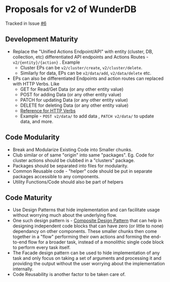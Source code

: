 # Proposals for v2 of WunderDB

Tracked in Issue [#6](https://github.com/TanmoySG/wunderDB/issues/6)

## Development Maturity 

- Replace the "Unified Actions Endpoint/API" with entity (cluster, DB, collection, etc) differentiated API endpoints and Actions Routes - `v2/{entity}/{action}` . Example
    - Cluster EPs can be `v2/cluster/create`, `v2/cluster/delete`. 
    - Similarly for data, EPs can be `v2/data/add`, `v2/data/delete` etc.
-  EPs can also be differentiated Endpoints and action routes can replaced with HTTP Verbs. Like
    - GET for Read/Get Data (or any other entity value)
    - POST for adding Data (or any other entity value)
    - PATCH for updating Data (or any other entity value)
    - DELETE for deleting Data (or any other entity value)
    - [Reference for HTTP Verbs](https://www.restapitutorial.com/lessons/httpmethods.html#:~:text=The%20primary%20or%20most%2Dcommonly,but%20are%20utilized%20less%20frequently.)
    - Example - `POST v2/data/` to add data , `PATCH v2/data/` to update data, and more.


## Code Modularity

- Break and Modularize Existing Code into Smaller chunks.
- Club similar or of same "origin" into same "packages". Eg. Code for cluster actions should be clubbed in a "clusters" package.
- Packages should be separated into files for modularity.
- Common Reusable code - "helper" code should be put in separate packages accessible to any components.
- Utility Functions/Code should also be part of helpers


## Code Maturity 

- Use Design Patterns that hide implementation and can facilitate usage without worrying much about the underlying flow.
- One such design pattern is - [Composite Design Pattern](https://refactoring.guru/design-patterns/composite) that can help in designing independent code blocks that can have zero (or little to none) dependancy on other components. These smaller chunks then come together in a "flow" performing their own actions and forming the end-to-end flow for a broader task, instead of a monolithic single code block to perform every task itself.
- The Facade design pattern can be used to hide implementation of any task and only focus on taking a set of arguments and processing it and providing the output without the user worrying about the implementation internally. 
- Code Reusability is another factor to be taken care of. 
